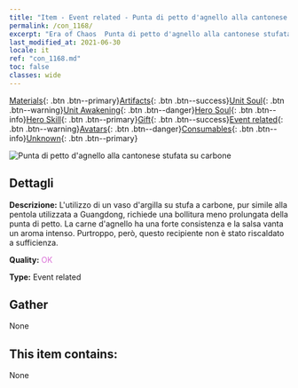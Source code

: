 ```yaml
---
title: "Item - Event related - Punta di petto d'agnello alla cantonese stufata su carbone"
permalink: /con_1168/
excerpt: "Era of Chaos  Punta di petto d'agnello alla cantonese stufata su carbone"
last_modified_at: 2021-06-30
locale: it
ref: "con_1168.md"
toc: false
classes: wide
---
```

 [Materials](/ItemsIT/){: .btn .btn--primary}[Artifacts](/ItemsIT/Artifacts/){: .btn .btn--success}[Unit Soul](/ItemsIT/UnitSoul/){: .btn .btn--warning}[Unit Awakening](/ItemsIT/UnitAwakening/){: .btn .btn--danger}[Hero Soul](/ItemsIT/HeroSoul/){: .btn .btn--info}[Hero Skill](/ItemsIT/HeroSkill/){: .btn .btn--primary}[Gift](/ItemsIT/Gift/){: .btn .btn--success}[Event related](/ItemsIT/Events/){: .btn .btn--warning}[Avatars](/ItemsIT/Avatars/){: .btn .btn--danger}[Consumables](/ItemsIT/Consumables/){: .btn .btn--info}[Unknown](/ItemsIT/Unknown/){: .btn .btn--primary}

 ![Punta di petto d'agnello alla cantonese stufata su carbone](/images/t/i_81511121.png)

## Dettagli
 **Descrizione:** L'utilizzo di un vaso d'argilla su stufa a carbone, pur simile alla pentola utilizzata a Guangdong, richiede una bollitura meno prolungata della punta di petto. La carne d'agnello ha una forte consistenza e la salsa vanta un aroma intenso. Purtroppo, però, questo recipiente non è stato riscaldato a sufficienza.

 **Quality:** <span style="color: #DA70D6">OK</span>

 **Type:** Event related

## Gather

  None

## This item contains:

  None

